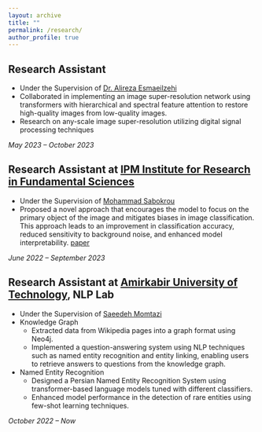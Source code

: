 ```yaml
---
layout: archive
title: ""
permalink: /research/
author_profile: true
---
```

<!-- ## Research Assistant at [University of Toronto](https://www.utoronto.ca/) -->
## Research Assistant
- Under the Supervision of [Dr. Alireza Esmaeilzehi](https://scholar.google.ca/citations?user=WAISKYYAAAAJ&hl=en)
- Collaborated in implementing an image super-resolution network using transformers with hierarchical and spectral feature attention to restore high-quality images from low-quality images.
- Research on any-scale image super-resolution utilizing digital signal processing techniques

*May 2023 – October 2023*

## Research Assistant at [IPM Institute for Research in Fundamental Sciences](http://www.ipm.ac.ir/)
- Under the Supervision of [Mohammad Sabokrou](https://scholar.google.com/citations?user=jqHXvT0AAAAJ&hl=en)
- Proposed a novel approach that encourages the model to focus on the primary object of the image and mitigates biases in image classification. This approach leads to an improvement in classification accuracy, reduced sensitivity to background noise, and enhanced model interpretability. [paper](https://arxiv.org/pdf/2307.01473.pdf)

*June 2022 – September 2023*

## Research Assistant at [Amirkabir University of Technology](https://aut.ac.ir/), NLP Lab
- Under the Supervision of  [Saeedeh Momtazi](https://scholar.google.nl/citations?user=N-WqXykAAAAJ&hl=en)
- Knowledge Graph
    - Extracted data from Wikipedia pages into a graph format using Neo4j.
    - Implemented a question-answering system using NLP techniques such as named entity recognition and entity linking, enabling users to retrieve answers to questions from the knowledge graph.
- Named Entity Recognition
    - Designed a Persian Named Entity Recognition System using transformer-based language models tuned with different classifiers.
    - Enhanced model performance in the detection of rare entities using few-shot learning techniques.

*October 2022 – Now*